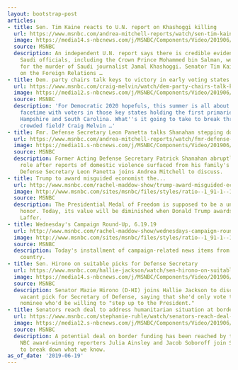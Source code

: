 ```yaml
---
layout: bootstrap-post
articles:
- title: Sen. Tim Kaine reacts to U.N. report on Khashoggi killing
  url: https://www.msnbc.com/andrea-mitchell-reports/watch/sen-tim-kaine-reacts-to-u-n-report-on-khashoggi-killing-62241861752
  image: https://media14.s-nbcnews.com/j/MSNBC/Components/Video/201906/n_mitchell_kaine_190619_1920x1080.nbcnews-fp-1200-630.jpg
  source: MSNBC
  description: An independent U.N. report says there is credible evidence high level
    Saudi officials, including the Crown Prince Mohammed bin Salman, were responsible
    for the murder of Saudi journalist Jamal Khashoggi. Senator Tim Kaine, who serves
    on the Foreign Relations …
- title: Dem. party chairs talk keys to victory in early voting states
  url: https://www.msnbc.com/craig-melvin/watch/dem-party-chairs-talk-keys-to-victory-in-early-voting-states-62242373580
  image: https://media12.s-nbcnews.com/j/MSNBC/Components/Video/201906/n_melvin_powerbrokers_190619_1920x1080.nbcnews-fp-1200-630.jpg
  source: MSNBC
  description: 'For Democratic 2020 hopefuls, this summer is all about getting crucial
    facetime with voters in those key states holding the first primaries:  Iowa, New
    Hampshire and South Carolina. What''s it going to take to break through in this
    crowded field? Craig Melvin …'
- title: Fmr. Defense Secretary Leon Panetta talks Shanahan stepping down
  url: https://www.msnbc.com/andrea-mitchell-reports/watch/fmr-defense-secretary-leon-panetta-talks-shanahan-stepping-down-62240325533
  image: https://media11.s-nbcnews.com/j/MSNBC/Components/Video/201906/n_mitchell_panetta_190619_1920x1080.nbcnews-fp-1200-630.jpg
  source: MSNBC
  description: Former Acting Defense Secretary Patrick Shanahan abruptly exited his
    role after reports of domestic violence surfaced from his family's past. Former
    Defense Secretary Leon Panetta joins Andrea Mitchell to discuss.
- title: Trump to award misguided economist the...
  url: http://www.msnbc.com/rachel-maddow-show/trump-award-misguided-economist-the-presidential-medal-freedom
  image: http://www.msnbc.com/sites/msnbc/files/styles/ratio--1_91-1--1200x630/public/450850877.jpg?itok=T0xhSy07
  source: MSNBC
  description: The Presidential Medal of Freedom is supposed to be a unique American
    honor. Today, its value will be diminished when Donald Trump awards it to Art
    Laffer.
- title: Wednesday's Campaign Round-Up, 6.19.19
  url: http://www.msnbc.com/rachel-maddow-show/wednesdays-campaign-round-61919
  image: http://www.msnbc.com/sites/msnbc/files/styles/ratio--1_91-1--1200x630/public/maddow_campaignroundup_general.png?itok=q9pFWELg
  source: MSNBC
  description: Today's installment of campaign-related news items from across the
    country.
- title: Sen. Hirono on suitable picks for Defense Secretary
  url: https://www.msnbc.com/hallie-jackson/watch/sen-hirono-on-suitable-picks-for-defense-secretary-62233157670
  image: https://media14.s-nbcnews.com/j/MSNBC/Components/Video/201906/n_hallie_hirono_190619_1920x1080.nbcnews-fp-1200-630.jpg
  source: MSNBC
  description: Senator Mazie Hirono (D-HI) joins Hallie Jackson to discuss the now
    vacant pick for Secretary of Defense, saying that she'd only vote to confirm a
    nominee who'd be willing to "step up to the President."
- title: Senators reach deal to address humanitarian situation at border
  url: https://www.msnbc.com/stephanie-ruhle/watch/senators-reach-deal-to-address-humanitarian-situation-at-border-62233157584
  image: https://media12.s-nbcnews.com/j/MSNBC/Components/Video/201906/n_ruhle_eblock_190619_1920x1080.nbcnews-fp-1200-630.jpg
  source: MSNBC
  description: A potential deal on border funding has been reached by the Senate.
    NBC award-winning reporters Julia Ainsley and Jacob Soboroff join Stephanie Ruhle
    to break down what we know.
as_of_date: '2019-06-19'
---
```



